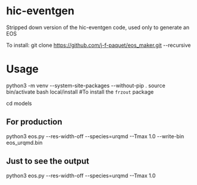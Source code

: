 # hic-eventgen

Stripped down version of the hic-eventgen code, used only to generate an EOS

To install: git clone https://github.com/j-f-paquet/eos_maker.git --recursive

# Usage

python3 -m venv --system-site-packages --without-pip .
source bin/activate
bash local/install  #To install the `frzout` package

cd models

## For production

python3 eos.py --res-width-off --species=urqmd --Tmax 1.0 --write-bin eos_urqmd.bin

## Just to see the output

python3 eos.py --res-width-off --species=urqmd --Tmax 1.0
